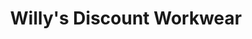 ---
title: "Willy's Discount Workwear"
url: /federal-way/willys-discount-workwear/
shop: clothes
---